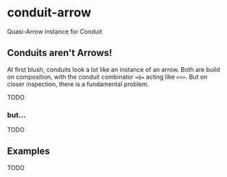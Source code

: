 # conduit-arrow
Quasi-Arrow instance for Conduit

## Conduits aren't Arrows!

At first blush, conduits look a lot like an instance of an arrow.
Both are build on composition, with the conduit combinator `=$=`
acting like `>>>`.  But on closer inspection, there is a fundamental
problem.

TODO

### but…

TODO

## Examples

TODO
